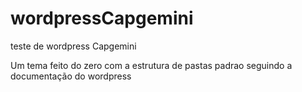 # wordpressCapgemini
teste de wordpress Capgemini

Um tema feito do zero com a estrutura de pastas padrao seguindo a documentação do wordpress


